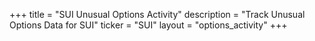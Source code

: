 +++
title = "SUI Unusual Options Activity"
description = "Track Unusual Options Data for SUI"
ticker = "SUI"
layout = "options_activity"
+++


